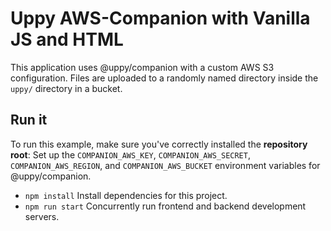 # Uppy AWS-Companion with Vanilla JS and HTML 

This application uses @uppy/companion with a custom AWS S3 configuration.
Files are uploaded to a randomly named directory inside the `uppy/` directory in a bucket.

## Run it

To run this example, make sure you've correctly installed the **repository root**:
Set up the `COMPANION_AWS_KEY`, `COMPANION_AWS_SECRET`, `COMPANION_AWS_REGION`, and `COMPANION_AWS_BUCKET` environment variables for @uppy/companion.

- `npm install` Install dependencies for this project.
- `npm run start` Concurrently run frontend and backend development servers.

